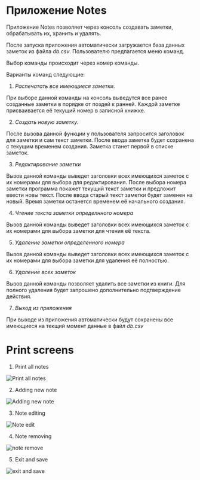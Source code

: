 # Приложение Notes

Приложение Notes позволяет через консоль создавать заметки, обрабатывать их, хранить и удалять.

После запуска приложения автоматически загружается база данных заметок из файла *db.csv*.
Пользователю предлагается меню команд. 

Выбор команды происходит через номер команды.

Варианты команд следующие:

1. *Распечатать все имеющиеся заметки.*

При выборе данной команды на консоль выведутся все ранее созданные заметки в порядке от поздей к ранней.
Каждой заметке присваивается её текущий номер в записной книжке.

2. *Создать новую заметку.*

После вызова данной функции у пользователя запросится заголовок для заметки и сам текст заметки. После ввода заметка
будет сохранена с текущим временем создания. Заметка станет первой в списке заметок.

3. *Редактирование заметки*

Вызов данной команды выведет заголовки всех имеющихся заметок с их номерами для выбора для редактирования. 
После выбора номера заметки программа покажет текущий текст заметки и предложит ввести новы текст. После ввода 
старый текст заметки будет заменен на новый. Время заметки останется временем её начального создания.

4. *Чтение текста заметки определнного номера*

Вызов данной команды выведет заголовки всех имеющихся заметок с их номерами для выбора заметки для чтения её текста.

5. *Удаление заметки определенного номера*

Вызов данной команды выведет заголовки всех имеющихся заметок с их номерами для выбора заметки для удаления её 
полностью.

6. *Удаление всех заметок*

Вызов данной команды позволяет удалить все заметки из книги. Для полного удаления будет запрошено дополнительно 
подтверждение действия.

7. *Выход из приложения*

При выходе из приложения автоматически будут сохранены все имеющиеся на текщий момент данные в файл *db.csv*

# Print screens 
1. Print all notes

![Print all notes](https://user-images.githubusercontent.com/36072345/224277261-ae969310-09d5-4d6a-848e-2697a36851ed.JPG)

2. Adding new note

![Adding new note](https://user-images.githubusercontent.com/36072345/224277359-2cbad780-a09f-4b0a-bc60-65fd2a47f631.JPG)

3. Note editing

![Note edit](https://user-images.githubusercontent.com/36072345/224277474-322e72e0-bfef-4b51-9740-37911f73a438.JPG)

4. Note removing

![note remove](https://user-images.githubusercontent.com/36072345/224277569-6859e169-89c9-4ca8-b1dd-5e06ce4eb1dd.JPG)

5. Exit and save

![exit and save](https://user-images.githubusercontent.com/36072345/224277660-acd51ec7-7367-4943-a721-5c2bb6dc43f2.JPG)

